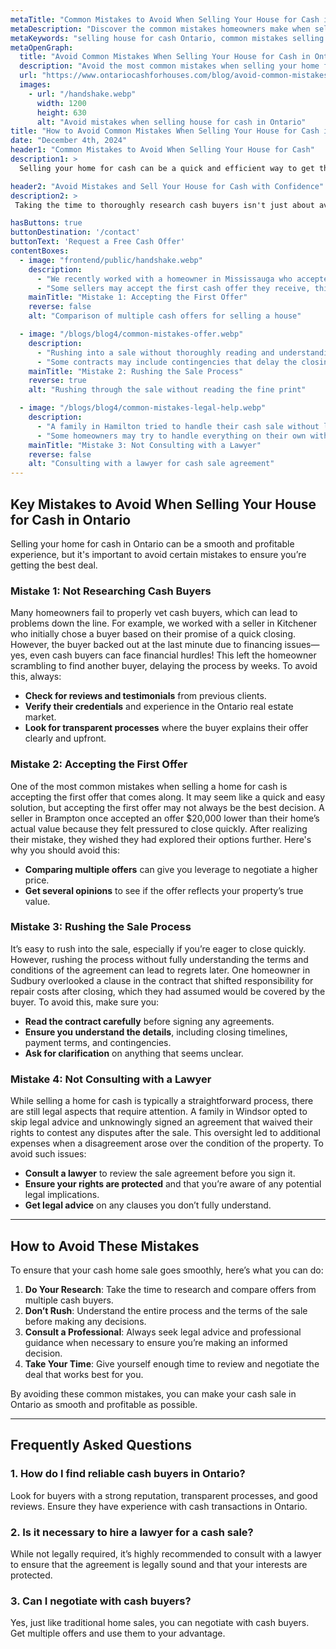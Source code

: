 ```yaml
---
metaTitle: "Common Mistakes to Avoid When Selling Your House for Cash in Ontario"
metaDescription: "Discover the common mistakes homeowners make when selling their house for cash in Ontario and learn how to avoid them for a smoother, faster sale."
metaKeywords: "selling house for cash Ontario, common mistakes selling home for cash, avoid mistakes cash home sale, sell house fast Ontario, cash buyers Ontario"
metaOpenGraph:
  title: "Avoid Common Mistakes When Selling Your House for Cash in Ontario"
  description: "Avoid the most common mistakes when selling your home for cash in Ontario. Learn essential tips to ensure a fast, smooth, and profitable sale."
  url: "https://www.ontariocashforhouses.com/blog/avoid-common-mistakes-selling-house-cash-ontario"
  images:
    - url: "/handshake.webp"
      width: 1200
      height: 630
      alt: "Avoid mistakes when selling house for cash in Ontario"
title: "How to Avoid Common Mistakes When Selling Your House for Cash in Ontario"
date: "December 4th, 2024"
header1: "Common Mistakes to Avoid When Selling Your House for Cash"
description1: >
  Selling your home for cash can be a quick and efficient way to get the best value for your property, but it's important to avoid common mistakes during the process. Whether you're looking to sell your house quickly or simply want to skip the hassle of traditional real estate transactions, knowing what to watch out for can make all the difference. In this article, we’ll explore the most common mistakes homeowners make when selling for cash in Ontario and provide tips on how to avoid them.

header2: "Avoid Mistakes and Sell Your House for Cash with Confidence"
description2: >
 Taking the time to thoroughly research cash buyers isn't just about avoiding scams—it's about ensuring you're working with someone who values your property as much as you do. A reputable buyer will provide transparency, a fair offer, and a seamless process, helping you move forward with confidence and peace of mind. Remember, selling your home is a major decision, and partnering with the right buyer can make all the difference in turning this transition into a positive experience

hasButtons: true
buttonDestination: '/contact'
buttonText: 'Request a Free Cash Offer'
contentBoxes:
  - image: "frontend/public/handshake.webp"
    description: 
      - "We recently worked with a homeowner in Mississauga who accepted the first cash offer they received. After signing the agreement, they realized they had sold their home for nearly 15% less than its market value, simply because they were eager to sell quickly. By taking a step back and comparing multiple offers, they could have earned significantly more from the sale. It’s always worth waiting to explore your options."
      - "Some sellers may accept the first cash offer they receive, thinking it’s the best deal available. However, by requesting multiple cash offers, you can make a more informed decision and avoid settling for less than your home is worth."
    mainTitle: "Mistake 1: Accepting the First Offer"
    reverse: false
    alt: "Comparison of multiple cash offers for selling a house"

  - image: "/blogs/blog4/common-mistakes-offer.webp"
    description: 
      - "Rushing into a sale without thoroughly reading and understanding the contract can lead to unforeseen pitfalls. Hidden fees, unexpected clauses, or unclear timelines can create unnecessary stress and financial setbacks. It's essential to take the time to carefully review every detail and ensure that you fully understand the terms you're agreeing to."
      - "Some contracts may include contingencies that delay the closing process, or fine print that reduces the cash offer through deductions you weren’t aware of. By working with trustworthy buyers who prioritize transparency, you can avoid these issues and move forward with confidence."
    mainTitle: "Mistake 2: Rushing the Sale Process"
    reverse: true
    alt: "Rushing through the sale without reading the fine print"

  - image: "/blogs/blog4/common-mistakes-legal-help.webp"
    description: 
      - "A family in Hamilton tried to handle their cash sale without legal guidance. Unfortunately, they missed an important detail in the agreement that transferred responsibility for outstanding property taxes to them, costing them thousands of dollars after the sale. If they had consulted a lawyer, they could have addressed this issue during the negotiation phase and saved themselves both money and stress."
      - "Some homeowners may try to handle everything on their own without seeking legal advice. Having a lawyer review your sale agreement can help you understand the legal implications and ensure everything is in order before you sign any documents."
    mainTitle: "Mistake 3: Not Consulting with a Lawyer"
    reverse: false
    alt: "Consulting with a lawyer for cash sale agreement"
---
```


## **Key Mistakes to Avoid When Selling Your House for Cash in Ontario**

Selling your home for cash in Ontario can be a smooth and profitable experience, but it's important to avoid certain mistakes to ensure you’re getting the best deal.

### **Mistake 1: Not Researching Cash Buyers**
Many homeowners fail to properly vet cash buyers, which can lead to problems down the line. For example, we worked with a seller in Kitchener who initially chose a buyer based on their promise of a quick closing. However, the buyer backed out at the last minute due to financing issues—yes, even cash buyers can face financial hurdles! This left the homeowner scrambling to find another buyer, delaying the process by weeks. To avoid this, always:

- **Check for reviews and testimonials** from previous clients.
- **Verify their credentials** and experience in the Ontario real estate market.
- **Look for transparent processes** where the buyer explains their offer clearly and upfront.

### **Mistake 2: Accepting the First Offer**
One of the most common mistakes when selling a home for cash is accepting the first offer that comes along. It may seem like a quick and easy solution, but accepting the first offer may not always be the best decision. A seller in Brampton once accepted an offer $20,000 lower than their home’s actual value because they felt pressured to close quickly. After realizing their mistake, they wished they had explored their options further. Here's why you should avoid this:

- **Comparing multiple offers** can give you leverage to negotiate a higher price.
- **Get several opinions** to see if the offer reflects your property’s true value.

### **Mistake 3: Rushing the Sale Process**
It’s easy to rush into the sale, especially if you’re eager to close quickly. However, rushing the process without fully understanding the terms and conditions of the agreement can lead to regrets later. One homeowner in Sudbury overlooked a clause in the contract that shifted responsibility for repair costs after closing, which they had assumed would be covered by the buyer. To avoid this, make sure you:

- **Read the contract carefully** before signing any agreements.
- **Ensure you understand the details**, including closing timelines, payment terms, and contingencies.
- **Ask for clarification** on anything that seems unclear.

### **Mistake 4: Not Consulting with a Lawyer**
While selling a home for cash is typically a straightforward process, there are still legal aspects that require attention. A family in Windsor opted to skip legal advice and unknowingly signed an agreement that waived their rights to contest any disputes after the sale. This oversight led to additional expenses when a disagreement arose over the condition of the property. To avoid such issues:

- **Consult a lawyer** to review the sale agreement before you sign it.
- **Ensure your rights are protected** and that you’re aware of any potential legal implications.
- **Get legal advice** on any clauses you don’t fully understand.

---

## **How to Avoid These Mistakes**

To ensure that your cash home sale goes smoothly, here’s what you can do:

1. **Do Your Research**: Take the time to research and compare offers from multiple cash buyers.
2. **Don’t Rush**: Understand the entire process and the terms of the sale before making any decisions.
3. **Consult a Professional**: Always seek legal advice and professional guidance when necessary to ensure you’re making an informed decision.
4. **Take Your Time**: Give yourself enough time to review and negotiate the deal that works best for you.

By avoiding these common mistakes, you can make your cash sale in Ontario as smooth and profitable as possible.

---

## **Frequently Asked Questions**

### **1. How do I find reliable cash buyers in Ontario?**
Look for buyers with a strong reputation, transparent processes, and good reviews. Ensure they have experience with cash transactions in Ontario.

### **2. Is it necessary to hire a lawyer for a cash sale?**
While not legally required, it’s highly recommended to consult with a lawyer to ensure that the agreement is legally sound and that your interests are protected.

### **3. Can I negotiate with cash buyers?**
Yes, just like traditional home sales, you can negotiate with cash buyers. Get multiple offers and use them to your advantage.
